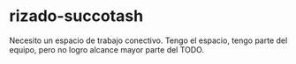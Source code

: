 # rizado-succotash
Necesito un espacio de trabajo conectivo. Tengo el espacio, tengo parte del equipo, pero no logro alcance mayor parte del TODO.
